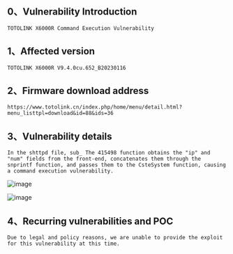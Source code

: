 ## 0、Vulnerability Introduction

```
TOTOLINK X6000R Command Execution Vulnerability
```

## 1、Affected version

```
TOTOLINK X6000R V9.4.0cu.652_B20230116
```

## 2、Firmware download address

```
https://www.totolink.cn/index.php/home/menu/detail.html?menu_listtpl=download&id=88&ids=36
```

## 3、Vulnerability details

```
In the shttpd file, sub_ The 415498 function obtains the "ip" and "num" fields from the front-end, concatenates them through the snprintf function, and passes them to the CsteSystem function, causing a command execution vulnerability.
```

![image](https://github.com/XYIYM/Digging/blob/main/TOTOLINK/X6000R/2/upload/image-20231018105335927.png)

![image](https://github.com/XYIYM/Digging/blob/main/TOTOLINK/X6000R/2/upload/image-20231018105438541.png)

## 4、Recurring vulnerabilities and POC

```
Due to legal and policy reasons, we are unable to provide the exploit for this vulnerability at this time.
```
